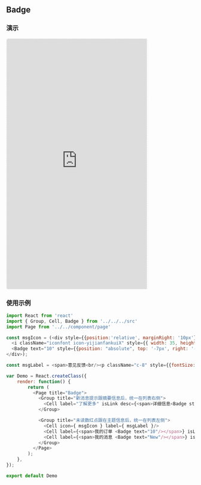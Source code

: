 ## Badge

### 演示
<div style="width:377px;height:667px;display:inline-block;border:1px dashed #ececec;border-radius:5px;overflow:hidden;">
  <iframe src="http://aitter.oschina.io/#/badge" width="375" height="667" border="0" frameborder="0"></iframe>
</div>

### 使用示例

``` javascript
import React from 'react'
import { Group, Cell, Badge } from '../../../src'
import Page from '../../component/page'

const msgIcon = (<div style={{position:'relative', marginRight: '10px'}}>
  <i className="iconfont icon-yijianfankuiX" style={{ width: 35, height: 35, background: '#ccc', display:'block'}}></i>
  <Badge text="10" style={{position: "absolute", top: '-7px', right: '-5px'}}/>
</div>);

const msgLabel = <span>意见反馈<br/><p className="c-8" style={{fontSize:'12px'}}>摘要信息</p></span>;

var Demo = React.createClass({
    render: function() {
        return (
          <Page title="Badge">
            <Group title="新消息提示跟摘要信息后，统一在列表右侧">
              <Cell label="了解更多" isLink desc={<span>详细信息<Badge style={{marginLeft:'5px', verticalAlign:'1px'}}/></span>}/>
            </Group>

            <Group title="未读数红点跟在主题信息后，统一在列表左侧">
              <Cell icon={ msgIcon } label={ msgLabel }/>
              <Cell label={<span>我的订单 <Badge text="10"/></span>} isLink desc='详细信息' />
              <Cell label={<span>我的消息 <Badge text="New"/></span>} isLink />
            </Group>
          </Page>
        );
    },
});

export default Demo

```
